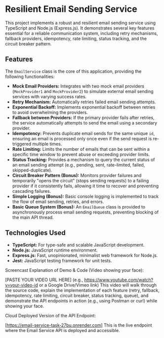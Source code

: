 # Resilient Email Sending Service

This project implements a robust and resilient email sending service using TypeScript and Node.js (Express.js). It demonstrates several key features essential for a reliable communication system, including retry mechanisms, fallback providers, idempotency, rate limiting, status tracking, and the circuit breaker pattern.

## Features

The `EmailService` class is the core of this application, providing the following functionalities:

* **Mock Email Providers:** Integrates with two mock email providers (`MockProvider1` and `MockProvider2`) to simulate external email sending services with varying success rates.
* **Retry Mechanism:** Automatically retries failed email sending attempts.
* **Exponential Backoff:** Implements exponential backoff between retries to avoid overwhelming the providers.
* **Fallback between Providers:** If the primary provider fails after retries, the service automatically attempts to send the email using a secondary provider.
* **Idempotency:** Prevents duplicate email sends for the same unique `id`, ensuring an email is processed only once even if the send request is re-triggered multiple times.
* **Rate Limiting:** Limits the number of emails that can be sent within a specific time window to prevent abuse or exceeding provider limits.
* **Status Tracking:** Provides a mechanism to query the current status of an email sending attempt (e.g., pending, sent, rate-limited, failed, skipped-duplicate).
* **Circuit Breaker Pattern (Bonus):** Monitors provider failures and temporarily "opens the circuit" (stops sending requests) to a failing provider if it consistently fails, allowing it time to recover and preventing cascading failures.
* **Simple Logging (Bonus):** Basic console logging is implemented to track the flow of email sending, retries, and errors.
* **Basic Queue System (Bonus):** An `EmailQueue` class is provided to asynchronously process email sending requests, preventing blocking of the main API thread.

## Technologies Used

* **TypeScript:** For type-safe and scalable JavaScript development.
* **Node.js:** JavaScript runtime environment.
* **Express.js:** Fast, unopinionated, minimalist web framework for Node.js.
* **Jest:** JavaScript testing framework for unit tests.



Screencast Explanation of Demo & Code (Video showing your face):

[PASTE YOUR VIDEO URL HERE]
(e.g., https://www.youtube.com/watch?v=your-video-id or a Google Drive/Vimeo link)
This video will walk through the source code, explain the implementation of each feature (retry, fallback, idempotency, rate limiting, circuit breaker, status tracking, queue), and demonstrate the API endpoints in action (e.g., using Postman or curl) while showing your face.

Cloud Deployed Version of the API Endpoint:

[https://email-service-task-27bu.onrender.com]
This is the live endpoint where the Email Service API is deployed and accessible.
